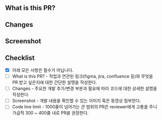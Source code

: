 ## What is this PR?

## Changes

## Screenshot

## Checklist

- [x] 아래 모든 사항은 필수가 아닙니다.
- [ ] What is this PR? - 작업과 연관된 링크(figma, jira, confluence 등)와 무엇을 PR 받고 싶은지에 대한 간단한 설명을 작성한다.
- [ ] Changes - 주요한 개발 추가/변경 부분과 필요에 따라 코드에 대한 상세한 설명을 작성한다.
- [ ] Screenshot - 개발 내용을 확인할 수 있는 이미지 혹은 동영상 첨부한다.
- [ ] Code line limit - 1000줄이 넘어가는 큰 범위의 PR은 reviewer에게 고통을 주니 가급적 300 ~ 400줄 내로 PR을 권장한다.

